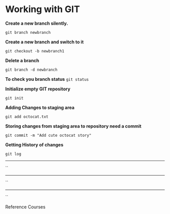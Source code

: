 # Working with GIT

**Create a new branch silently.**

`git branch newbranch`

**Create a new branch and switch to it**

`git checkout -b newbranch1`

**Delete a branch**

`git branch -d newbranch`

**To check you branch status**
`git status`

**Initialize empty GIT repository**

`git init`

**Adding Changes to staging area**

`git add octocat.txt`

**Storing changes from staging area to repository need a commit**

`git commit -m "Add cute octocat story"`

**Getting History of changes**

`git log`

****

``

****

``

****

``

Reference Courses
